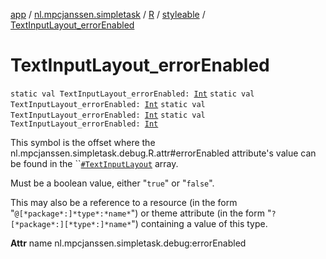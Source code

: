 [app](../../../index.md) / [nl.mpcjanssen.simpletask](../../index.md) / [R](../index.md) / [styleable](index.md) / [TextInputLayout_errorEnabled](.)

# TextInputLayout_errorEnabled

`static val TextInputLayout_errorEnabled: `[`Int`](https://kotlinlang.org/api/latest/jvm/stdlib/kotlin/-int/index.html)
`static val TextInputLayout_errorEnabled: `[`Int`](https://kotlinlang.org/api/latest/jvm/stdlib/kotlin/-int/index.html)
`static val TextInputLayout_errorEnabled: `[`Int`](https://kotlinlang.org/api/latest/jvm/stdlib/kotlin/-int/index.html)
`static val TextInputLayout_errorEnabled: `[`Int`](https://kotlinlang.org/api/latest/jvm/stdlib/kotlin/-int/index.html)

This symbol is the offset where the nl.mpcjanssen.simpletask.debug.R.attr#errorEnabled attribute's value can be found in the ``[`#TextInputLayout`](-text-input-layout.md) array.

Must be a boolean value, either "`true`" or "`false`".

This may also be a reference to a resource (in the form "`@[*package*:]*type*:*name*`") or theme attribute (in the form "`?[*package*:][*type*:]*name*`") containing a value of this type.

**Attr**
name nl.mpcjanssen.simpletask.debug:errorEnabled

